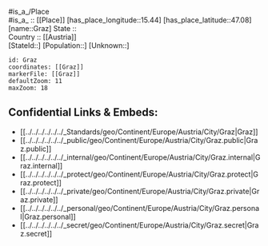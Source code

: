 ﻿---
location: [47.08,15.44] 
mapzoom: [7,12] 
mapmarker: city 
type: City
tags:
- geo/City


SpocWebEntityId: 30552
isDeleted: false
confidential: public

---
#is_a_/Place  
#is_a_ :: [[Place]] 
[has_place_longitude::15.44] 
[has_place_latitude::47.08] 
[name::Graz] 
State ::  
Country :: [[Austria]]  
[StateId::] 
[Population::] 
[Unknown::] 


```leaflet
id: Graz
coordinates: [[Graz]] 
markerFile: [[Graz]] 
defaultZoom: 11 
maxZoom: 18
```


## Confidential Links & Embeds: 
- [[../../../../../../_Standards/geo/Continent/Europe/Austria/City/Graz|Graz]] 
- [[../../../../../../_public/geo/Continent/Europe/Austria/City/Graz.public|Graz.public]] 
- [[../../../../../../_internal/geo/Continent/Europe/Austria/City/Graz.internal|Graz.internal]] 
- [[../../../../../../_protect/geo/Continent/Europe/Austria/City/Graz.protect|Graz.protect]] 
- [[../../../../../../_private/geo/Continent/Europe/Austria/City/Graz.private|Graz.private]] 
- [[../../../../../../_personal/geo/Continent/Europe/Austria/City/Graz.personal|Graz.personal]] 
- [[../../../../../../_secret/geo/Continent/Europe/Austria/City/Graz.secret|Graz.secret]] 
